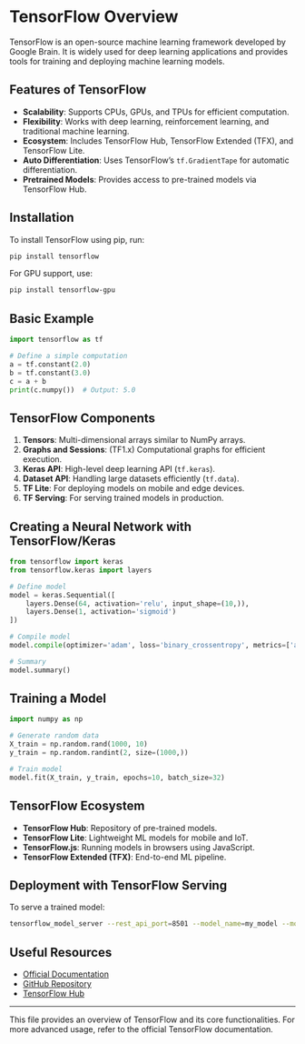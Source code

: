 # TensorFlow Overview

TensorFlow is an open-source machine learning framework developed by Google Brain. It is widely used for deep learning applications and provides tools for training and deploying machine learning models.

## Features of TensorFlow
- **Scalability**: Supports CPUs, GPUs, and TPUs for efficient computation.
- **Flexibility**: Works with deep learning, reinforcement learning, and traditional machine learning.
- **Ecosystem**: Includes TensorFlow Hub, TensorFlow Extended (TFX), and TensorFlow Lite.
- **Auto Differentiation**: Uses TensorFlow’s `tf.GradientTape` for automatic differentiation.
- **Pretrained Models**: Provides access to pre-trained models via TensorFlow Hub.

## Installation
To install TensorFlow using pip, run:
```sh
pip install tensorflow
```
For GPU support, use:
```sh
pip install tensorflow-gpu
```

## Basic Example
```python
import tensorflow as tf

# Define a simple computation
a = tf.constant(2.0)
b = tf.constant(3.0)
c = a + b
print(c.numpy())  # Output: 5.0
```

## TensorFlow Components
1. **Tensors**: Multi-dimensional arrays similar to NumPy arrays.
2. **Graphs and Sessions**: (TF1.x) Computational graphs for efficient execution.
3. **Keras API**: High-level deep learning API (`tf.keras`).
4. **Dataset API**: Handling large datasets efficiently (`tf.data`).
5. **TF Lite**: For deploying models on mobile and edge devices.
6. **TF Serving**: For serving trained models in production.

## Creating a Neural Network with TensorFlow/Keras
```python
from tensorflow import keras
from tensorflow.keras import layers

# Define model
model = keras.Sequential([
    layers.Dense(64, activation='relu', input_shape=(10,)),
    layers.Dense(1, activation='sigmoid')
])

# Compile model
model.compile(optimizer='adam', loss='binary_crossentropy', metrics=['accuracy'])

# Summary
model.summary()
```

## Training a Model
```python
import numpy as np

# Generate random data
X_train = np.random.rand(1000, 10)
y_train = np.random.randint(2, size=(1000,))

# Train model
model.fit(X_train, y_train, epochs=10, batch_size=32)
```

## TensorFlow Ecosystem
- **TensorFlow Hub**: Repository of pre-trained models.
- **TensorFlow Lite**: Lightweight ML models for mobile and IoT.
- **TensorFlow.js**: Running models in browsers using JavaScript.
- **TensorFlow Extended (TFX)**: End-to-end ML pipeline.

## Deployment with TensorFlow Serving
To serve a trained model:
```sh
tensorflow_model_server --rest_api_port=8501 --model_name=my_model --model_base_path=/models/my_model/
```

## Useful Resources
- [Official Documentation](https://www.tensorflow.org/)
- [GitHub Repository](https://github.com/tensorflow/tensorflow)
- [TensorFlow Hub](https://www.tensorflow.org/hub)

---

This file provides an overview of TensorFlow and its core functionalities. For more advanced usage, refer to the official TensorFlow documentation.

